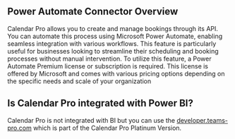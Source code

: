 ## Power Automate Connector Overview

Calendar Pro allows you to create and manage bookings through its API. You can automate this process using Microsoft Power Automate, enabling seamless integration with various workflows. This feature is particularly useful for businesses looking to streamline their scheduling and booking processes without manual intervention. To utilize this feature, a Power Automate Premium license or subscription is required. This license is offered by Microsoft and comes with various pricing options depending on the specific needs and scale of your organization

## Is Calendar Pro integrated with Power BI?

<p class="no-margin">Calendar Pro is not integrated with BI but you can use the <a href="https://developer.teams-pro.com/" target="_blank" class="intercom-content-link">developer.teams-pro.com</a> which is part of the Calendar Pro Platinum Version.</p>

<Intercom />
<Clarity />
<GoogleAnalytics />

